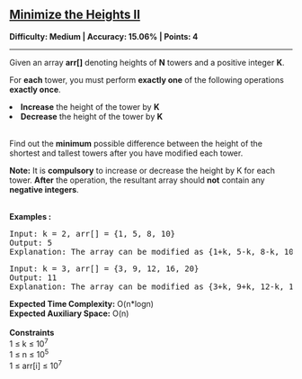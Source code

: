 <h2><a href="https://www.geeksforgeeks.org/problems/minimize-the-heights3351/1">Minimize the Heights II</a></h2><strong>Difficulty: Medium | Accuracy: 15.06% | Points: 4</strong><hr>
<p>Given an array <strong>arr[]</strong> denoting heights of <strong>N</strong> towers and a positive integer <strong>K</strong>.</p>
<p>For <strong>each</strong> tower, you must perform <strong>exactly one</strong> of the following operations <strong>exactly once</strong>.</p>
<li><strong>Increase</strong> the height of the tower by <strong>K</strong></li>
<li><strong>Decrease</strong> the height of the tower by <strong>K</strong></li><br>
<p>Find out the <strong>minimum</strong> possible difference between the height of the shortest and tallest towers after you have modified each tower.</p>
<strong>Note:</strong> It is <strong>compulsory</strong> to increase or decrease the height by K for each tower. <strong>After</strong> the operation, the resultant array should <strong>not</strong> contain any <strong>negative integers</strong>.<br><br>

<strong>Examples :</strong>
<pre>
Input: k = 2, arr[] = {1, 5, 8, 10}
Output: 5
Explanation: The array can be modified as {1+k, 5-k, 8-k, 10-k} = {3, 3, 6, 8}.The difference between the largest and the smallest is 8-3 = 5.
</pre>
<pre>
Input: k = 3, arr[] = {3, 9, 12, 16, 20}
Output: 11
Explanation: The array can be modified as {3+k, 9+k, 12-k, 16-k, 20-k} -> {6, 12, 9, 13, 17}.The difference between the largest and the smallest is 17-6 = 11. 
</pre>
<strong>Expected Time Complexity:</strong> O(n*logn)<br>
<strong>Expected Auxiliary Space:</strong> O(n)<br><br>
<strong>Constraints</strong><br>
1 ≤ k ≤ 10<sup>7</sup><br>
1 ≤ n ≤ 10<sup>5</sup><br>
1 ≤ arr[i] ≤ 10<sup>7</sup><br>

